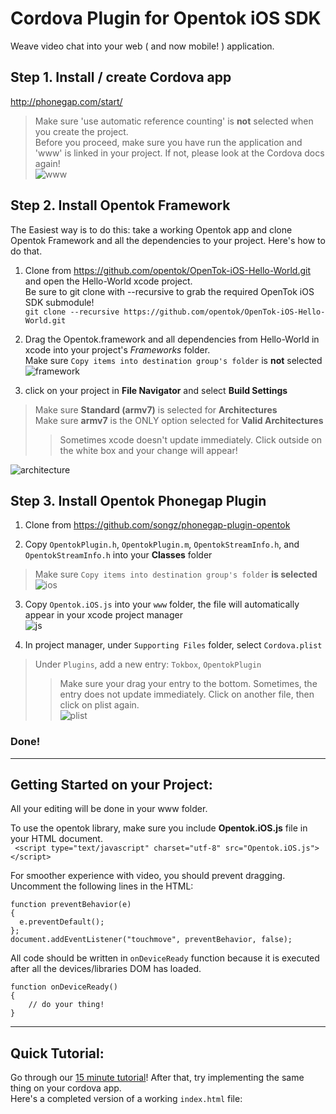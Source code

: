 Cordova Plugin for Opentok iOS SDK
===

Weave video chat into your web ( and now mobile! ) application.

## Step 1. Install / create Cordova app
<http://phonegap.com/start/>
> Make sure 'use automatic reference counting' is **not** selected when you create the project.  
> Before you proceed, make sure you have run the application and 'www' is linked in your project. If not, please look at the Cordova docs again!   
![www](http://songz.github.com/phonegap-plugin-opentok/images/www.png)

## Step 2. Install Opentok Framework
The Easiest way is to do this: take a working Opentok app and clone Opentok Framework and all the dependencies to your project.  Here's how to do that.

1. Clone from <https://github.com/opentok/OpenTok-iOS-Hello-World.git> and open the Hello-World xcode project.  
Be sure to git clone with --recursive to grab the required OpenTok iOS SDK submodule!  
`git clone --recursive https://github.com/opentok/OpenTok-iOS-Hello-World.git`

2. Drag the Opentok.framework and all dependencies from Hello-World in xcode into your project's *Frameworks* folder.   
Make sure `Copy items into destination group's folder` is **not** selected  
![framework](http://songz.github.com/phonegap-plugin-opentok/images/frameworks.png)

3. click on your project in **File Navigator** and select **Build Settings**  

> Make sure **Standard (armv7)** is selected for **Architectures**  
> Make sure **armv7** is the ONLY option selected for **Valid Architectures**   
>> Sometimes xcode doesn't update immediately. Click outside on the white box and your change will appear!

![architecture](http://songz.github.com/phonegap-plugin-opentok/images/arch.png)  

## Step 3. Install Opentok Phonegap Plugin
1. Clone from <https://github.com/songz/phonegap-plugin-opentok>

2. Copy `OpentokPlugin.h`, `OpentokPlugin.m`, `OpentokStreamInfo.h`, and `OpentokStreamInfo.h` into your **Classes** folder  
> Make sure `Copy items into destination group's folder` **is selected**  
![ios](http://songz.github.com/phonegap-plugin-opentok/images/iosplugin.png)

3. Copy `Opentok.iOS.js` into your `www` folder, the file will automatically appear in your xcode project manager  
![js](http://songz.github.com/phonegap-plugin-opentok/images/jsplugin.png)

4. In project manager, under `Supporting Files` folder, select `Cordova.plist`
> Under `Plugins`, add a new entry: `Tokbox`, `OpentokPlugin`
>> Make sure your drag your entry to the bottom. Sometimes, the entry does not update immediately. Click on another file, then click on plist again.  
![plist](http://songz.github.com/phonegap-plugin-opentok/images/plist.png) 


### Done!

---

## Getting Started on your Project:
All your editing will be done in your www folder.

To use the opentok library, make sure you include **Opentok.iOS.js** file in your HTML document.  
` <script type="text/javascript" charset="utf-8" src="Opentok.iOS.js"></script>`

For smoother experience with video, you should prevent dragging. Uncomment the following lines in the HTML:

    function preventBehavior(e) 
    { 
      e.preventDefault(); 
    };
    document.addEventListener("touchmove", preventBehavior, false);

All code should be written in `onDeviceReady` function because it is executed after all the devices/libraries DOM has loaded.

	function onDeviceReady()
	{
		// do your thing!
	}

---

## Quick Tutorial:
Go through our [15 minute tutorial](http://www.tokbox.com/opentok/api/documentation/gettingstarted)! After that, try implementing the same thing on your cordova app.   
Here's a completed version of a working `index.html` file:


